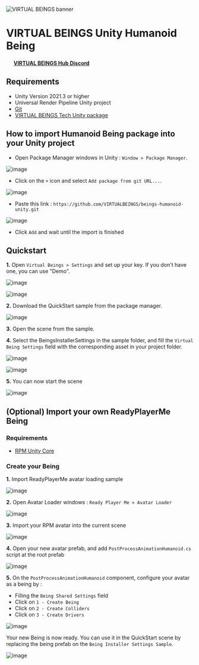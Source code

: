 ![VIRTUAL BEINGS banner](https://user-images.githubusercontent.com/1152671/226950188-3fef7fe8-c051-4769-a79e-0b7992188298.png)

# VIRTUAL BEINGS Unity Humanoid Being

<img src="https://user-images.githubusercontent.com/1152671/226948619-fbd38430-ba12-4dd2-be04-c9d8c0760614.png" width=16 /> [**VIRTUAL BEINGS Hub Discord**](https://discord.gg/raHeeqbh)

## Requirements
- Unity Version 2021.3 or higher
- Universal Render Pipeline Unity project
- [Git](https://git-scm.com/)
- [VIRTUAL BEINGS Tech Unity package](https://github.com/VIRTUALBEINGS/virtualbeingstech-unity)

## How to import Humanoid Being package into your Unity project
- Open Package Manager windows in Unity : `Window > Package Manager`.

![image](https://user-images.githubusercontent.com/128504226/226867218-df18b6ca-9977-4e09-a599-7d5e9dd03946.png)

- Click on the `+` icon and select `Add package from git URL...`.

![image](https://user-images.githubusercontent.com/128504226/226867580-119c6f85-2921-4247-8805-17250946e1c6.png)

- Paste this link : `https://github.com/VIRTUALBEINGS/beings-humanoid-unity.git`

![image](https://user-images.githubusercontent.com/128504226/226867806-e32be7ad-425a-4328-8223-2035f3af02b6.png)

- Click `Add` and wait until the import is finished

## Quickstart
**1.** Open `Virtual Beings > Settings` and set up your key. If you don't have one, you can use "Demo".

![image](https://user-images.githubusercontent.com/128504226/226871467-41f600a7-0361-4433-99b9-aba4cb27ae9e.png)

![image](https://user-images.githubusercontent.com/128504226/226871568-66b4fea6-1975-4ac2-8a4a-0f83f6d1b7ac.png)

**2.** Download the QuickStart sample from the package manager.

![image](https://user-images.githubusercontent.com/128504226/226871364-deb7a839-a90c-45a5-890a-ef5352b556ef.png)

**3.** Open the scene from the sample.

**4.** Select the BeingsInstallerSettings in the sample folder, and fill the `Virtual Being Settings` field with the corresponding asset in your project folder.

![image](https://user-images.githubusercontent.com/128504226/226872078-81b72b8f-ea6c-477e-ad77-5633ad8d3eb5.png)

![image](https://user-images.githubusercontent.com/128504226/226872159-1aca6e26-5623-43a3-80b4-7e7c22df5b7e.png)

**5.** You can now start the scene

![image](https://user-images.githubusercontent.com/128504226/226872944-039cac5d-4541-4375-94bb-a263bd5006c8.png)

## (Optional) Import your own ReadyPlayerMe Being

### Requirements

- [RPM Unity Core](https://github.com/readyplayerme/rpm-unity-sdk-core)

### Create your Being

**1.** Import ReadyPlayerMe avatar loading sample

![image](https://user-images.githubusercontent.com/128504226/226882570-8376429e-d7f9-4242-b0b3-ac4a0bf88250.png)

**2.** Open Avatar Loader windows :  `Ready Player Me > Avatar Loader`

![image](https://user-images.githubusercontent.com/128504226/226882835-3716e620-c142-444c-ab90-99bb35b0cee1.png)

**3.** Import your RPM avatar into the current scene

![image](https://user-images.githubusercontent.com/128504226/226882932-ac7a878a-a516-45a6-a039-c142e7dfb2a5.png)

**4.** Open your new avatar prefab, and add `PostProcessAnimationHumanoid.cs` script at the root prefab

![image](https://user-images.githubusercontent.com/128504226/226883592-c41b141d-9e60-48e6-95fa-ae2065c0ae1a.png)

**5.** On the `PostProcessAnimationHumanoid` component, configure your avatar as a being by :
- Filling the `Being Shared Settings` field
- Click on `1 - Create Being`
- Click on `2 - Create Colliders`
- Click on `3 - Create Drivers`

![image](https://user-images.githubusercontent.com/128504226/226884183-7f92e87a-f107-4b9e-9ad0-a6dbc9d6f5c9.png)


Your new Being is now ready. You can use it in the QuickStart scene by replacing the being prefab on the `Being Installer Settings Sample`.

![image](https://user-images.githubusercontent.com/128504226/226884446-a73ef2cf-e47c-4994-a3d2-20ae4c9fa475.png)

